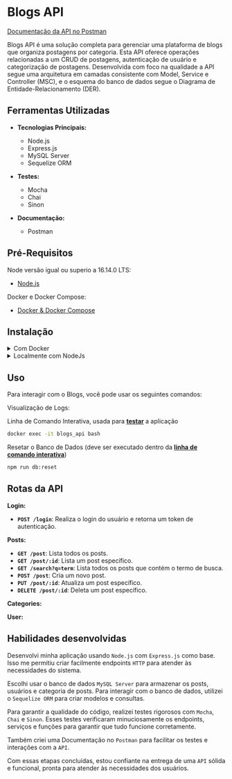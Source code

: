 <!-- Este é um comentário: omitir os tópidos redundantes -->
<!--  **| [Brazil](README.md) | [asdf](README_en.md) |** -->
<!-- [![Build Status](https://travis-ci.org/lionelsu/smith-store-api.svg?branch=master)](https://travis-ci.org/lionelsu/smith-store-api)
[![Coverage Status](https://coveralls.io/repos/github/lionelsu/smith-store-api/badge.svg?branch=master)](https://coveralls.io/github/lionelsu/smith-store-api?branch=master)
[![License: MIT](https://img.shields.io/badge/License-MIT-yellow.svg)](https://opensource.org/licenses/MIT) -->

# Blogs API

[Documentação da API no Postman](https://documenter.getpostman.com/view/30159355/2s9YRCVqxk)

Blogs API é uma solução completa para gerenciar uma plataforma de blogs que organiza postagens por categoria. Esta API oferece operações relacionadas a um CRUD de postagens, autenticação de usuário e categorização de postagens. Desenvolvida com foco na qualidade a API segue uma arquitetura em camadas consistente com Model, Service e Controller (MSC), e o esquema do banco de dados segue o Diagrama de Entidade-Relacionamento (DER).

## Ferramentas Utilizadas

- **Tecnologias Principais:**
  - Node.js
  - Express.js
  - MySQL Server
  - Sequelize ORM

- **Testes:**
  - Mocha
  - Chai
  - Sinon

- **Documentação:**
  - Postman

## Pré-Requisitos

Node versão igual ou superio a 16.14.0 LTS:

- [Node.js](https://nodejs.org/en/)

Docker e Docker Compose:

- [Docker & Docker Compose](https://docs.docker.com/compose/)

<!-- ## Features -->
## Instalação

<details>

<summary>Com Docker</summary>

1. Clonar o Repositório

    Primeiro, copie ou clone este repositório para o seu sistema local usando o Git:

    ```bash
    git clone git@github.com:lionelsu/blogs-api.git && cd blogs-api
    ```

2. Iniciar o Contêiner Docker

    Utilize o Docker Compose para iniciar o contêiner do Blogs API:

    ```bash
    docker compose up -d
    ```

3. Popular o Banco de Dados

    Utilize o Docker para popular o banco de dados:

    ```bash
    docker exec blogs-api npm run prestart
    ```

    Popule o banco de dados com as seeds:

    ```bash
    docker exec blogs-api npm run seed
    ```

4. Iniciar o Servidor

    Inicie o servidor para executar a API:

    ```bash
    docker exec blogs-api npm run dev
    ```

</details>

<details>

<summary>Localmente com NodeJs</summary>

1. Clonar o Repositório

    Primeiro, copie ou clone este repositório para o seu sistema local usando o Git:

    ```bash
    git clone git@github.com:lionelsu/blogs-api.git && cd blogs-api
    ```

2. Instalar as Dependências

    Em seguida, instale as dependências do projeto usando o `npm`:

    ```bash
    npm install
    ```

3. Popular o Banco de Dados

    ```bash
    npm run prestart && npm run seed
    ```

4. Iniciar o Servidor

    Inicie o servidor para executar a API:

    ```bash
    npm run dev
    ```

</details>

## Uso

Para interagir com o Blogs, você pode usar os seguintes comandos:

Visualização de Logs:

Linha de Comando Interativa, usada para **[testar](#testes)** a aplicação

```bash
docker exec -it blogs_api bash
```

Resetar o Banco de Dados (deve ser executado dentro da **[linha de comando interativa](#uso)**)

```bash
npm run db:reset
```

## Rotas da API

**Login:**

- **`POST /login`**: Realiza o login do usuário e retorna um token de autenticação.

**Posts:**

- **`GET /post`**: Lista todos os posts.
- **`GET /post/:id`**: Lista um post específico.
- **`GET /search?q=term`**: Lista todos os posts que contém o termo de busca.
- **`POST /post`**: Cria um novo post.
- **`PUT /post/:id`**: Atualiza um post específico.
- **`DELETE /post/:id`**: Deleta um post específico.

**Categories:**

**User:**

## Habilidades desenvolvidas

Desenvolvi minha aplicação usando `Node.js` com `Express.js` como base. Isso me permitiu criar facilmente endpoints `HTTP` para atender às necessidades do sistema.

Escolhi usar o banco de dados `MySQL Server` para armazenar os posts, usuários e categoria de posts. Para interagir com o banco de dados, utilizei o `Sequelize ORM` para criar modelos e consultas.

Para garantir a qualidade do código, realizei testes rigorosos com `Mocha`, `Chai` e `Sinon`. Esses testes verificaram minuciosamente os endpoints, serviços e funções para garantir que tudo funcione corretamente.

Também criei uma Documentação no `Postman` para facilitar os testes e interações com a `API`.

Com essas etapas concluídas, estou confiante na entrega de uma `API` sólida e funcional, pronta para atender às necessidades dos usuários.
